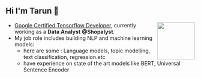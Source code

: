 ## Hi I'm Tarun 👋

<a> <img align="Right" width="100" height="100" src="https://www.credential.net/embed/10c12d8e-f09a-46a2-9e5f-58ae836f5dba"></a>
* <a href="https://api.accredible.com/v1/frontend/credential_website_embed_image/certificate/32808089">Google Certified Tensorflow Developer</a>, currently working as a **Data Analyst** **@Shopalyst**.
* My job role includes building NLP and machine learning models:
    - here are some : Language models, topic modelling, text classification, regression.etc
    - have experience on state of the art models like  BERT, Universal Sentence Encoder 
<!--
**Tarun280896/Tarun280896** is a ✨ _special_ ✨ repository because its `README.md` (this file) appears on your GitHub profile.

Here are some ideas to get you started:

- 🔭 I’m currently working on ...
- 🌱 I’m currently learning ...
- 👯 I’m looking to collaborate on ...
- 🤔 I’m looking for help with ...
- 💬 Ask me about ...
- 📫 How to reach me: ...
- 😄 Pronouns: ...
- ⚡ Fun fact: ...
-->
